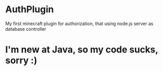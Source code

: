 # AuthPlugin
My first minecraft plugin for authorization, that using node.js server as database controller

# I'm new at Java, so my code sucks, sorry :)
